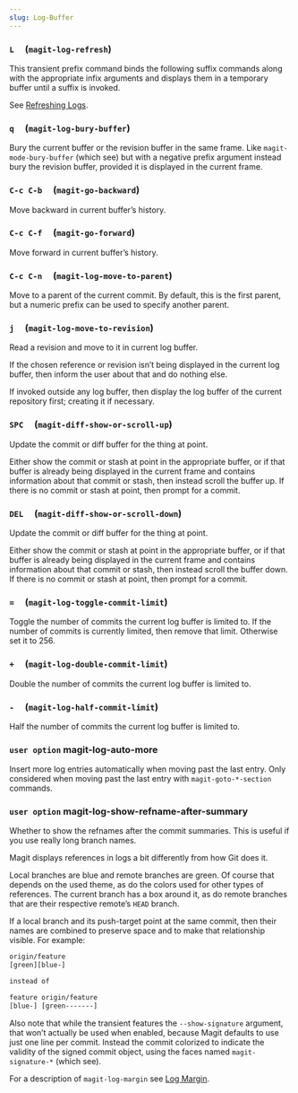 ```yaml
---
slug: Log-Buffer
---
```


### `L`     (`magit-log-refresh`)

This transient prefix command binds the following suffix commands along with the appropriate infix arguments and displays them in a temporary buffer until a suffix is invoked.

See [Refreshing Logs](/docs/magit/Refreshing-Logs).

### `q`     (`magit-log-bury-buffer`)

Bury the current buffer or the revision buffer in the same frame. Like `magit-mode-bury-buffer` (which see) but with a negative prefix argument instead bury the revision buffer, provided it is displayed in the current frame.

### `C-c C-b`     (`magit-go-backward`)

Move backward in current buffer’s history.

### `C-c C-f`     (`magit-go-forward`)

Move forward in current buffer’s history.

### `C-c C-n`     (`magit-log-move-to-parent`)

Move to a parent of the current commit. By default, this is the first parent, but a numeric prefix can be used to specify another parent.

### `j`     (`magit-log-move-to-revision`)

Read a revision and move to it in current log buffer.

If the chosen reference or revision isn’t being displayed in the current log buffer, then inform the user about that and do nothing else.

If invoked outside any log buffer, then display the log buffer of the current repository first; creating it if necessary.

### `SPC`     (`magit-diff-show-or-scroll-up`)

Update the commit or diff buffer for the thing at point.

Either show the commit or stash at point in the appropriate buffer, or if that buffer is already being displayed in the current frame and contains information about that commit or stash, then instead scroll the buffer up. If there is no commit or stash at point, then prompt for a commit.

### `DEL`     (`magit-diff-show-or-scroll-down`)

Update the commit or diff buffer for the thing at point.

Either show the commit or stash at point in the appropriate buffer, or if that buffer is already being displayed in the current frame and contains information about that commit or stash, then instead scroll the buffer down. If there is no commit or stash at point, then prompt for a commit.

### `=`     (`magit-log-toggle-commit-limit`)

Toggle the number of commits the current log buffer is limited to. If the number of commits is currently limited, then remove that limit. Otherwise set it to 256.

### `+`     (`magit-log-double-commit-limit`)

Double the number of commits the current log buffer is limited to.

### `-`     (`magit-log-half-commit-limit`)

Half the number of commits the current log buffer is limited to.

### <span className="tag useroption">`user option`</span> **magit-log-auto-more**

Insert more log entries automatically when moving past the last entry. Only considered when moving past the last entry with `magit-goto-*-section` commands.

### <span className="tag useroption">`user option`</span> **magit-log-show-refname-after-summary**

Whether to show the refnames after the commit summaries. This is useful if you use really long branch names.

Magit displays references in logs a bit differently from how Git does it.

Local branches are blue and remote branches are green. Of course that depends on the used theme, as do the colors used for other types of references. The current branch has a box around it, as do remote branches that are their respective remote’s `HEAD` branch.

If a local branch and its push-target point at the same commit, then their names are combined to preserve space and to make that relationship visible. For example:

```lisp
origin/feature
[green][blue-]

instead of

feature origin/feature
[blue-] [green-------]
```

Also note that while the transient features the `--show-signature` argument, that won’t actually be used when enabled, because Magit defaults to use just one line per commit. Instead the commit colorized to indicate the validity of the signed commit object, using the faces named `magit-signature-*` (which see).

For a description of `magit-log-margin` see [Log Margin](/docs/magit/Log-Margin).
